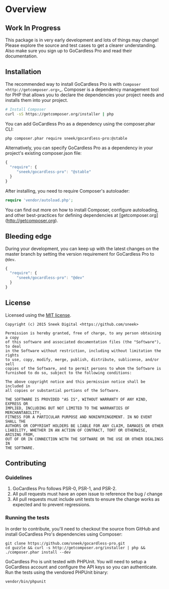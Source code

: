 # Overview

## Work In Progress

This package is in very early development and lots of things may change! 
Please explore the source and test cases to get a clearer understanding. Also
 make sure you sign up to GoCardless Pro and read their documentation.

## Installation

The recommended way to install GoCardless Pro is with `Composer <http://getcomposer.org>`_. Composer is a dependency
management tool for PHP that allows you to declare the dependencies your project needs and installs them into your
project.

```bash
# Install Composer
curl -sS https://getcomposer.org/installer | php
```

You can add GoCardless Pro as a dependency using the composer.phar CLI:

```bash
php composer.phar require sneek/gocardless-pro:@stable
```

Alternatively, you can specify GoCardless Pro as a dependency in your project's
existing composer.json file:

```javascript
{
  "require": {
     "sneek/gocardless-pro": "@stable"
  }
}
```

After installing, you need to require Composer's autoloader:

```php
require 'vendor/autoload.php';
```

You can find out more on how to install Composer, configure autoloading, and
other best-practices for defining dependencies at [getcomposer.org]
(http://getcomposer.org).

## Bleeding edge


During your development, you can keep up with the latest changes on the master
branch by setting the version requirement for GoCardless Pro to ``@dev``.

```javascript
{
  "require": {
     "sneek/gocardless-pro": "@dev"
  }
}
```

## License


Licensed using the [MIT license](http://opensource.org/licenses/MIT).

    Copyright (c) 2015 Sneek Digital <https://github.com/sneek>

    Permission is hereby granted, free of charge, to any person obtaining a copy
    of this software and associated documentation files (the "Software"), to deal
    in the Software without restriction, including without limitation the rights
    to use, copy, modify, merge, publish, distribute, sublicense, and/or sell
    copies of the Software, and to permit persons to whom the Software is
    furnished to do so, subject to the following conditions:

    The above copyright notice and this permission notice shall be included in
    all copies or substantial portions of the Software.

    THE SOFTWARE IS PROVIDED "AS IS", WITHOUT WARRANTY OF ANY KIND, EXPRESS OR
    IMPLIED, INCLUDING BUT NOT LIMITED TO THE WARRANTIES OF MERCHANTABILITY,
    FITNESS FOR A PARTICULAR PURPOSE AND NONINFRINGEMENT. IN NO EVENT SHALL THE
    AUTHORS OR COPYRIGHT HOLDERS BE LIABLE FOR ANY CLAIM, DAMAGES OR OTHER
    LIABILITY, WHETHER IN AN ACTION OF CONTRACT, TORT OR OTHERWISE, ARISING FROM,
    OUT OF OR IN CONNECTION WITH THE SOFTWARE OR THE USE OR OTHER DEALINGS IN
    THE SOFTWARE.

## Contributing

### Guidelines

1. GoCardless Pro follows PSR-0, PSR-1, and PSR-2.
2. All pull requests must have an open issue to reference the bug / change
3. All pull requests must include unit tests to ensure the change works as
   expected and to prevent regressions.

### Running the tests

In order to contribute, you'll need to checkout the source from GitHub and
install GoCardless Pro's dependencies using Composer:

```
git clone https://github.com/sneek/gocardless-pro.git
cd guzzle && curl -s http://getcomposer.org/installer | php && ./composer.phar install --dev
```

GoCardless Pro is unit tested with PHPUnit. You will need to setup a
GoCardless account and configure the API keys so you can authenticate. Run
the tests using the vendored PHPUnit binary:

```
vendor/bin/phpunit
```